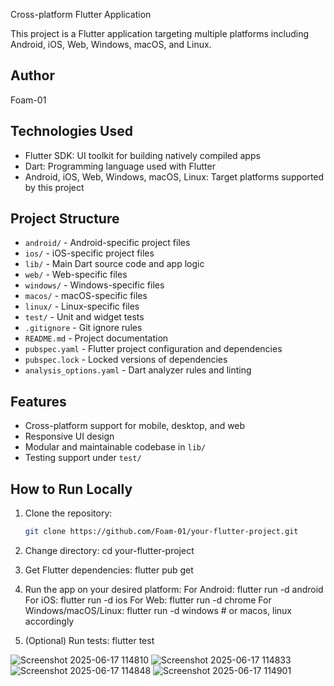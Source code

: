 
Cross-platform Flutter Application

This project is a Flutter application targeting multiple platforms including Android, iOS, Web, Windows, macOS, and Linux.

## Author

Foam-01



## Technologies Used

- Flutter SDK: UI toolkit for building natively compiled apps  
- Dart: Programming language used with Flutter  
- Android, iOS, Web, Windows, macOS, Linux: Target platforms supported by this project  

## Project Structure

- `android/` - Android-specific project files  
- `ios/` - iOS-specific project files  
- `lib/` - Main Dart source code and app logic  
- `web/` - Web-specific files  
- `windows/` - Windows-specific files  
- `macos/` - macOS-specific files  
- `linux/` - Linux-specific files  
- `test/` - Unit and widget tests  
- `.gitignore` - Git ignore rules  
- `README.md` - Project documentation  
- `pubspec.yaml` - Flutter project configuration and dependencies  
- `pubspec.lock` - Locked versions of dependencies  
- `analysis_options.yaml` - Dart analyzer rules and linting  

## Features

- Cross-platform support for mobile, desktop, and web  
- Responsive UI design  
- Modular and maintainable codebase in `lib/`  
- Testing support under `test/`  

## How to Run Locally

1. Clone the repository:

   ```bash
   git clone https://github.com/Foam-01/your-flutter-project.git
2. Change directory: cd your-flutter-project
3. Get Flutter dependencies:  flutter pub get
4. Run the app on your desired platform: For Android:  flutter run -d android     For iOS: flutter run -d ios  For Web:  flutter run -d chrome  For Windows/macOS/Linux: flutter run -d windows   # or macos, linux accordingly
5. (Optional) Run tests:  flutter test

![Screenshot 2025-06-17 114810](https://github.com/user-attachments/assets/25d51e39-6daa-4ef2-8605-4564770fa6e7)
![Screenshot 2025-06-17 114833](https://github.com/user-attachments/assets/82eb8a1c-7b6a-4f35-b9ab-e3567466a43b)
![Screenshot 2025-06-17 114848](https://github.com/user-attachments/assets/c9270785-25bb-4789-bb49-ec8879ec3142)
![Screenshot 2025-06-17 114901](https://github.com/user-attachments/assets/d640c84d-f747-47a7-91f8-68f3387084bd)



